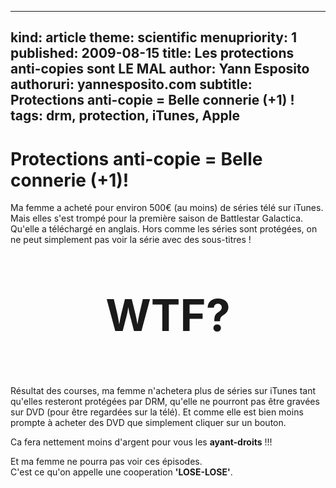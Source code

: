 -----
kind: article
theme: scientific
menupriority: 1
published: 2009-08-15
title: Les protections anti-copies sont LE MAL
author: Yann Esposito
authoruri: yannesposito.com
subtitle: Protections anti-copie = Belle connerie (+1) !
tags:  drm, protection, iTunes, Apple
-----

# Protections anti-copie = Belle connerie (+1)!

Ma femme a acheté pour environ 500€ (au moins) de séries télé sur iTunes. Mais elles s'est trompé pour la première saison de Battlestar Galactica. Qu'elle a téléchargé en anglais. Hors comme les séries sont protégées, on ne peut simplement pas voir la série avec des sous-titres !

<div class="encadre">
<p style="text-align: center; font-size: 5em"><strong>WTF?</strong></p>
</div>

Résultat des courses, ma femme n'achetera plus de séries sur iTunes tant qu'elles resteront protégées par DRM, qu'elle ne pourront pas être gravées sur DVD (pour être regardées sur la télé). Et comme elle est bien moins prompte à acheter des DVD que simplement cliquer sur un bouton.

<div class="encadre">
Ca fera nettement moins d'argent pour vous les <strong>ayant-droits</strong>&nbsp;!!!
</div>

Et ma femme ne pourra pas voir ces épisodes. <br/>
C'est ce qu'on appelle une cooperation <strong>'LOSE-LOSE'</strong>.

